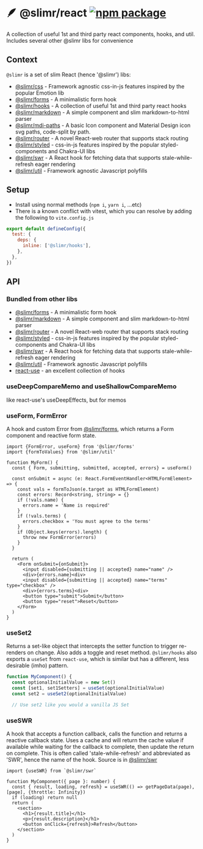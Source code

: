 # 🪶 @slimr/react [![npm package](https://img.shields.io/npm/v/@slimr/react.svg?style=flat-square)](https://npmjs.org/package/@slimr/react)

A collection of useful 1st and third party react components, hooks, and util. Includes several other @slimr libs for convenience

## Context

`@slimr` is a set of slim React (hence '@slimr') libs:

- [@slimr/css](https://www.npmjs.com/package/@slimr/css) - Framework agnostic css-in-js features inspired by the popular Emotion lib
- [@slimr/forms](https://www.npmjs.com/package/@slimr/forms) - A minimalistic form hook
- [@slimr/hooks](https://www.npmjs.com/package/@slimr/hooks) - A collection of useful 1st and third party react hooks
- [@slimr/markdown](https://www.npmjs.com/package/@slimr/markdown) - A simple component and slim markdown-to-html parser
- [@slimr/mdi-paths](https://www.npmjs.com/package/@slimr/mdi-paths) - A basic Icon component and Material Design icon svg paths, code-split by path.
- [@slimr/router](https://www.npmjs.com/package/@slimr/router) - A novel React-web router that supports stack routing
- [@slimr/styled](https://www.npmjs.com/package/@slimr/styled) - css-in-js features inspired by the popular styled-components and Chakra-UI libs
- [@slimr/swr](https://www.npmjs.com/package/@slimr/swr) - A React hook for fetching data that supports stale-while-refresh eager rendering
- [@slimr/util](https://www.npmjs.com/package/@slimr/util) - Framework agnostic Javascript polyfills

## Setup

- Install using normal methods (`npm i`, `yarn i`, ...etc)
- There is a known conflict with vitest, which you can resolve by adding the following to `vite.config.js`

```javascript
export default defineConfig({
  test: {
    deps: {
      inline: ['@slimr/hooks'],
    },
  },
})
```

## API

### Bundled from other libs

- [@slimr/forms](https://www.npmjs.com/package/@slimr/forms) - A minimalistic form hook
- [@slimr/markdown](https://www.npmjs.com/package/@slimr/markdown) - A simple component and slim markdown-to-html parser
- [@slimr/router](https://www.npmjs.com/package/@slimr/router) - A novel React-web router that supports stack routing
- [@slimr/styled](https://www.npmjs.com/package/@slimr/styled) - css-in-js features inspired by the popular styled-components and Chakra-UI libs
- [@slimr/swr](https://www.npmjs.com/package/@slimr/swr) - A React hook for fetching data that supports stale-while-refresh eager rendering
- [@slimr/util](https://www.npmjs.com/package/@slimr/util) - Framework agnostic Javascript polyfills
- [react-use](https://www.npmjs.com/package/react-use) - an excellent collection of hooks

### useDeepCompareMemo and useShallowCompareMemo

like react-use's useDeepEffects, but for memos

### useForm, FormError

A hook and custom Error from [@slimr/forms](https://www.npmjs.com/package/@slimr/forms), which returns a Form component and reactive form state.

```tsx
import {FormError, useForm} from '@slimr/forms'
import {formToValues} from '@slimr/util'

function MyForm() {
  const { Form, submitting, submitted, accepted, errors} = useForm()

  const onSubmit = async (e: React.FormEventHandler<HTMLFormElement> => {
    const vals = formToJson(e.target as HTMLFormElement)
    const errors: Record<string, string> = {}
    if (!vals.name) {
      errors.name = 'Name is required'
    }
    if (!vals.terms) {
      errors.checkbox = 'You must agree to the terms'
    }
    if (Object.keys(errors).length) {
      throw new FormError(errors)
    }
  }

  return (
    <Form onSubmit={onSubmit}>
      <input disabled={submitting || accepted} name="name" />
      <div>{errors.name}<div>
      <input disabled={submitting || accepted} name="terms" type="checkbox" />
      <div>{errors.terms}<div>
      <button type="submit">Submit</button>
      <button type="reset">Reset</button>
    </Form>
  )
}
```

### useSet2

Returns a set-like object that intercepts the setter function to trigger re-renders on change. Also adds a toggle and reset method. `@slimr/hooks` also exports a `useSet` from `react-use`, which is similar but has a different, less desirable (imho) pattern.

```typescript
function MyComponent() {
  const optionalInitialValue = new Set()
  const [set1, set1Setters] = useSet(optionalInitialValue)
  const set2 = useSet2(optionalInitialValue)

  // Use set2 like you would a vanilla JS Set
```

### useSWR

A hook that accepts a function callback, calls the function and returns a reactive callback state. Uses a cache and will return the cache value if available while waiting for the callback to complete, then update the return on complete. This is often called 'stale-while-refresh' and abbreviated as 'SWR', hence the name of the hook. Source is in [@slimr/swr](https://www.npmjs.com/package/@slimr/swr)

```tsx
import {useSWR} from `@slimr/swr`

function MyComponent({ page }: number) {
  const { result, loading, refresh} = useSWR(() => getPageData(page), [page], {throttle: Infinity})
  if (loading) return null
  return (
    <section>
      <h1>{result.title}</h1>
      <p>{result.description}</h1>
      <button onClick={refresh}>Refresh</button>
    </section>
  )
}
```
